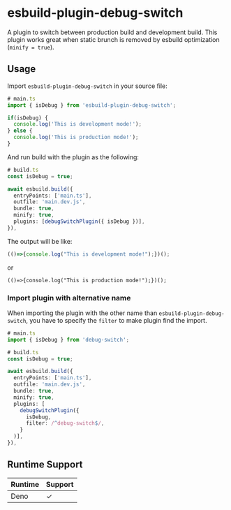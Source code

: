 # esbuild-plugin-debug-switch

A plugin to switch between production build and development build.
This plugin works great when static brunch is removed by esbuild optimization (`minify = true`).

## Usage

Import `esbuild-plugin-debug-switch` in your source file:

```typescript
# main.ts
import { isDebug } from 'esbuild-plugin-debug-switch';

if(isDebug) {
  console.log('This is development mode!');
} else {
  console.log('This is production mode!');
}
```

And run build with the plugin as the following:

```typescript
# build.ts
const isDebug = true;

await esbuild.build({
  entryPoints: ['main.ts'],
  outfile: 'main.dev.js',
  bundle: true,
  minify: true,
  plugins: [debugSwitchPlugin({ isDebug })],
}),
```

The output will be like:

```javascript
(()=>{console.log("This is development mode!");})();
```

or

```
(()=>{console.log("This is production mode!");})();
```

### Import plugin with alternative name

When importing the plugin with the other name than `esbuild-plugin-debug-switch`,
you have to specify the `filter` to make plugin find the import.

```typescript
# main.ts
import { isDebug } from 'debug-switch';
```

```typescript
# build.ts
const isDebug = true;

await esbuild.build({
  entryPoints: ['main.ts'],
  outfile: 'main.dev.js',
  bundle: true,
  minify: true,
  plugins: [
    debugSwitchPlugin({
      isDebug,
      filter: /^debug-switch$/,
    }
  )],
}),
```

## Runtime Support

| Runtime | Support |
| ------- | ------- |
| Deno    | ✓      |
